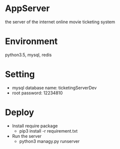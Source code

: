 # AppServer
the server of the internet online movie ticketing system

# Environment

python3.5, mysql, redis

# Setting
* mysql database name: ticketingServerDev
* root password: 12234810

# Deploy

* Install require package
  * pip3 install -r requirement.txt
* Run the server
  * python3 managy.py runserver